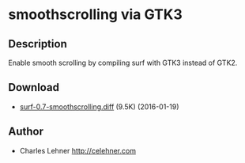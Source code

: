 smoothscrolling via GTK3
========================

Description
-----------

Enable smooth scrolling by compiling surf with GTK3 instead of GTK2.

Download
--------

* [surf-0.7-smoothscrolling.diff](surf-0.7-smoothscrolling.diff) (9.5K) (2016-01-19)

Author
------

* Charles Lehner <http://celehner.com>
